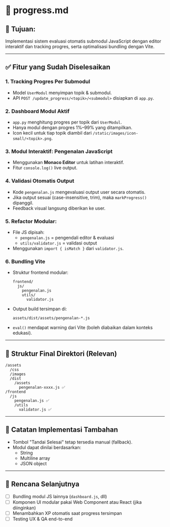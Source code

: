 
# 📘 progress.md

## 📍 Tujuan:
Implementasi sistem evaluasi otomatis submodul JavaScript dengan editor interaktif dan tracking progres, serta optimalisasi bundling dengan Vite.

---

## ✅ Fitur yang Sudah Diselesaikan

### 1. Tracking Progres Per Submodul
- Model `UserModul` menyimpan topik & submodul.
- API `POST /update_progress/<topik>/<submodul>` disiapkan di `app.py`.

### 2. Dashboard Modul Aktif
- `app.py` menghitung progres per topik dari `UserModul`.
- Hanya modul dengan progres 1%–99% yang ditampilkan.
- Icon kecil untuk tiap topik diambil dari `/static/images/icon-small/<topik>.png`.

### 3. Modul Interaktif: Pengenalan JavaScript
- Menggunakan **Monaco Editor** untuk latihan interaktif.
- Fitur `console.log()` live output.

### 4. Validasi Otomatis Output
- Kode `pengenalan.js` mengevaluasi output user secara otomatis.
- Jika output sesuai (case-insensitive, trim), maka `markProgress()` dipanggil.
- Feedback visual langsung diberikan ke user.

### 5. Refactor Modular:
- File JS dipisah:
  - `pengenalan.js` = pengendali editor & evaluasi
  - `utils/validator.js` = validasi output
- Menggunakan `import { isMatch }` dari `validator.js`.

### 6. Bundling Vite
- Struktur frontend modular:
  ```
  frontend/
    js/
      pengenalan.js
      utils/
        validator.js
  ```
- Output build tersimpan di:
  ```
  assets/dist/assets/pengenalan-*.js
  ```
- `eval()` mendapat warning dari Vite (boleh diabaikan dalam konteks edukasi).

---

## 📁 Struktur Final Direktori (Relevan)
```
/assets
  /css
  /images
  /dist
    /assets
      pengenalan-xxxx.js ✅
/frontend
  /js
    pengenalan.js ✅
    /utils
      validator.js ✅
```

---

## 📌 Catatan Implementasi Tambahan
- Tombol "Tandai Selesai" tetap tersedia manual (fallback).
- Modul dapat dinilai berdasarkan:
  - String
  - Multiline array
  - JSON object

---

## 📅 Rencana Selanjutnya
- [ ] Bundling modul JS lainnya (`dashboard.js`, dll)
- [ ] Komponen UI modular pakai Web Component atau React (jika diinginkan)
- [ ] Menambahkan XP otomatis saat progress tersimpan
- [ ] Testing UX & QA end-to-end
